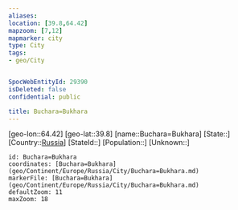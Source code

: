 ```yaml
---
aliases: 
location: [39.8,64.42]
mapzoom: [7,12] 
mapmarker: city 
type: City
tags:
- geo/City


SpocWebEntityId: 29390
isDeleted: false
confidential: public

title: Buchara=Bukhara
---
```

[geo-lon::64.42]
[geo-lat::39.8]
[name::Buchara=Bukhara]
[State::]
[Country::[Russia](geo/Continent/Europe/Russia.md)]
[StateId::]
[Population::]
[Unknown::]


```leaflet
id: Buchara=Bukhara
coordinates: [Buchara=Bukhara](geo/Continent/Europe/Russia/City/Buchara=Bukhara.md)
markerFile: [Buchara=Bukhara](geo/Continent/Europe/Russia/City/Buchara=Bukhara.md)
defaultZoom: 11 
maxZoom: 18
```


